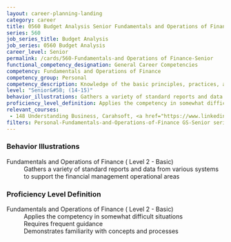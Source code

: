 ```yaml
---
layout: career-planning-landing
category: career
title: 0560 Budget Analysis Senior Fundamentals and Operations of Finance
series: 560
job_series_title: Budget Analysis
job_series: 0560 Budget Analysis
career_level: Senior
permalink: /cards/560-Fundamentals-and Operations of Finance-Senior
functional_competency_designation: General Career Competencies
competency: Fundamentals and Operations of Finance
competency_group: Personal
competency_description: Knowledge of the basic principles, practices, and methods of financial management to include requisitions, apportionments, allotments, investments, fiscal management, activity reporting, and fiscal year guidelines
level: "Senior&#58; (14-15)"
behavior_illustrations: Gathers a variety of standard reports and data from various systems to support the financial management operational areas
proficiency_level_definition: Applies the competency in somewhat difficult situations ? Requires frequent guidance ? Demonstrates familiarity with concepts and processes
relevant_courses: 
 - 148 Understanding Business, Carahsoft, <a href="https://www.linkedin.com/learning/understanding-business">https://www.linkedin.com/learning/understanding-business</a>
filters: Personal-Fundamentals-and-Operations-of-Finance GS-Senior series-0560
---
```


<div class="desktop:grid-col-6 margin-y-205">
  <div class="border-top-05 bg-white padding-2 shadow-5 height-full members-hover border-1px border-gray-30 border-top-orange radius-lg">
    <h3>Behavior Illustrations</h3>
    <dl class="text-base"><dt>Fundamentals and Operations of Finance ( Level 2 - Basic)</dt><dd>Gathers a variety of standard reports and data from various systems to support the financial management operational areas</dd></dl>
  </div>
</div>
<div class="desktop:grid-col-6 margin-y-205">
  <div class="border-top-05 bg-white padding-2 shadow-5 height-full members-hover border-1px border-gray-30 border-top-orange radius-lg">
    <h3>Proficiency Level Definition</h3>
    <dl class="text-base"><dt>Fundamentals and Operations of Finance ( Level 2 - Basic)</dt><dd>Applies the competency in somewhat difficult situations </dd><dd> Requires frequent guidance </dd><dd> Demonstrates familiarity with concepts and processes</dd></dl>
  </div>
</div>